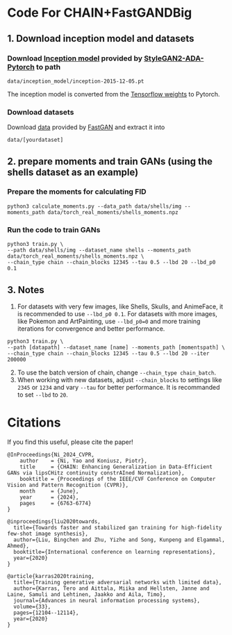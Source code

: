# Code For CHAIN+FastGANDBig

## 1. Download inception model and datasets

### Download [Inception model](https://nvlabs-fi-cdn.nvidia.com/stylegan2-ada-pytorch/pretrained/metrics/inception-2015-12-05.pt) provided by [StyleGAN2-ADA-Pytorch](https://github.com/NVlabs/stylegan2-ada-pytorch) to path
```
data/inception_model/inception-2015-12-05.pt
```
The inception model is converted from the [Tensorflow weights](http://download.tensorflow.org/models/image/imagenet/inception-2015-12-05.tgz) to Pytorch.

### Download datasets
Download [data](https://drive.google.com/file/d/1aAJCZbXNHyraJ6Mi13dSbe7pTyfPXha0/view) provided by [FastGAN](https://github.com/odegeasslbc/FastGAN-pytorch?tab=readme-ov-file) and extract it into 
```
data/[yourdataset]
```
## 2. prepare moments and train GANs (using the shells dataset as an example)

### Prepare the moments for calculating FID
```
python3 calculate_moments.py --data_path data/shells/img --moments_path data/torch_real_moments/shells_moments.npz
```

### Run the code to train GANs
```
python3 train.py \
--path data/shells/img --dataset_name shells --moments_path data/torch_real_moments/shells_moments.npz \
--chain_type chain --chain_blocks 12345 --tau 0.5 --lbd 20 --lbd_p0 0.1
```

## 3. Notes
1. For datasets with very few images, like Shells, Skulls, and AnimeFace, it is recommended to use ```--lbd_p0 0.1```. For datasets with more images, like Pokemon and ArtPainting, use ```--lbd_p0=0``` and more training iterations for convergence and better performance.
```
python3 train.py \
--path [datapath] --dataset_name [name] --moments_path [momentspath] \
--chain_type chain --chain_blocks 12345 --tau 0.5 --lbd 20 --iter 200000
```
2. To use the batch version of chain, change ```--chain_type chain_batch```. 
3. When working with new datasets, adjust ```--chain_blocks``` to settings like ```2345``` or ```1234``` and vary ```--tau``` for better performance. It is recommanded to set ```--lbd``` to  ```20```.

# Citations
If you find this useful, please cite the paper!
```
@InProceedings{Ni_2024_CVPR,
    author    = {Ni, Yao and Koniusz, Piotr},
    title     = {CHAIN: Enhancing Generalization in Data-Efficient GANs via lipsCHitz continuity constrAIned Normalization},
    booktitle = {Proceedings of the IEEE/CVF Conference on Computer Vision and Pattern Recognition (CVPR)},
    month     = {June},
    year      = {2024},
    pages     = {6763-6774}
}
```

```
@inproceedings{liu2020towards,
  title={Towards faster and stabilized gan training for high-fidelity few-shot image synthesis},
  author={Liu, Bingchen and Zhu, Yizhe and Song, Kunpeng and Elgammal, Ahmed},
  booktitle={International conference on learning representations},
  year={2020}
}
```

```
@article{karras2020training,
  title={Training generative adversarial networks with limited data},
  author={Karras, Tero and Aittala, Miika and Hellsten, Janne and Laine, Samuli and Lehtinen, Jaakko and Aila, Timo},
  journal={Advances in neural information processing systems},
  volume={33},
  pages={12104--12114},
  year={2020}
}
```
